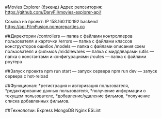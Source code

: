 #Movies Explorer (бэкенд)
Адрес репозитория:
https://github.com/DaryFil/movies-explorer-api/

Ссылка на проект:
IP 158.160.110.192
backend https://api.FilmFusion.nomoreparties.co

##Директории
/controllers — папка с файлами контроллеров пользователя и карточки
/errors — папка с файлами классов конструкторов ошибок
/models — папка с файлами описания схем пользователя и фильмов
/middlewares — папка с миддлварами
/utils — папка с константами и конфигурациями
/routes — папка с файлами роутера


##Запуск проекта
npm run start — запуск сервера
npm run dev — запуск сервера с hot-reload


##Функционал:
*регистрация и авторизация пользователя,
*редактирование данных пользователя,
*получение информации о текущем пользователе,
*добавление/удаление фильмов,
*получение списка добавленных фильмов.

##Технологии:
Express
MongoDB
Nginx
ESLint

